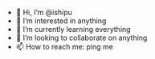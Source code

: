 - 👋 Hi, I’m @ishipu
- 👀 I’m interested in anything
- 🌱 I’m currently learning everything
- 💞️ I’m looking to collaborate on anything
- 📫 How to reach me: ping me

<!---
ishipu/ishipu is a ✨ special ✨ repository because its `README.md` (this file) appears on your GitHub profile.
You can click the Preview link to take a look at your changes.
--->
